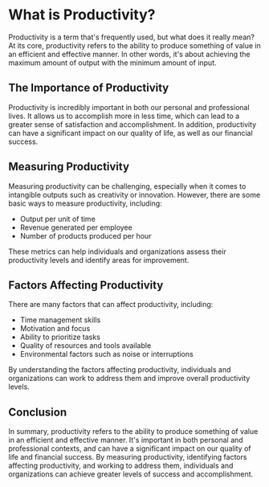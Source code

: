 What is Productivity?
============================================================

Productivity is a term that's frequently used, but what does it really mean? At its core, productivity refers to the ability to produce something of value in an efficient and effective manner. In other words, it's about achieving the maximum amount of output with the minimum amount of input.

The Importance of Productivity
------------------------------

Productivity is incredibly important in both our personal and professional lives. It allows us to accomplish more in less time, which can lead to a greater sense of satisfaction and accomplishment. In addition, productivity can have a significant impact on our quality of life, as well as our financial success.

Measuring Productivity
----------------------

Measuring productivity can be challenging, especially when it comes to intangible outputs such as creativity or innovation. However, there are some basic ways to measure productivity, including:

* Output per unit of time
* Revenue generated per employee
* Number of products produced per hour

These metrics can help individuals and organizations assess their productivity levels and identify areas for improvement.

Factors Affecting Productivity
------------------------------

There are many factors that can affect productivity, including:

* Time management skills
* Motivation and focus
* Ability to prioritize tasks
* Quality of resources and tools available
* Environmental factors such as noise or interruptions

By understanding the factors affecting productivity, individuals and organizations can work to address them and improve overall productivity levels.

Conclusion
----------

In summary, productivity refers to the ability to produce something of value in an efficient and effective manner. It's important in both personal and professional contexts, and can have a significant impact on our quality of life and financial success. By measuring productivity, identifying factors affecting productivity, and working to address them, individuals and organizations can achieve greater levels of success and accomplishment.
